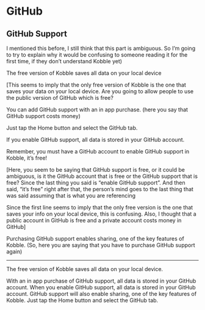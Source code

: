 # GitHub
## GitHub Support

I mentioned this before, I still think that this part is ambiguous. So I’m going to try to explain why it would be confusing to someone reading it for the first time, if they don’t understand Kobble yet)

The free version of Kobble saves all data on your local device   

[This seems to imply that the only free version of Kobble is the one that saves your data on your local device. Are you going to allow people to use the public version of GitHub which is free?

You can add GitHub support with an in app purchase. (here you say that GitHub support costs money)

Just tap the Home button and select the GitHub tab.

If you enable GitHub support, all data is stored in your GitHub account.

Remember, you must have a GitHub account to enable GitHub support in Kobble, it’s free! 

[Here, you seem to be saying that GitHub support is free, or it could be ambiguous, is it the GitHub account that is free or the GitHub support that is free? Since the last thing you said is “enable GitHub support”. And then said, “it’s free” right after that, the person’s mind goes to the last thing that was said assuming that is what you are referencing

Since the first line seems to imply that the only free version is the one that saves your info on your local device, this is confusing. Also, I thought that a public account in GitHub is free and a private account costs money in GitHub]

Purchasing GitHub support enables sharing, one of the key features of Kobble. (So, here you are saying that you have to purchase GitHub support again)

***

The free version of Kobble saves all data on your local device. 

With an in app purchase of GitHub support, all data is stored in your GitHub account. When you enable GitHub support, all data is stored in your GitHub account. GitHub support will also enable sharing, one of the key features of Kobble. Just tap the Home button and select the GitHub tab.